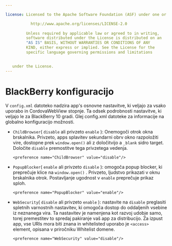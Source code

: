 ```yaml
---

license: Licensed to the Apache Software Foundation (ASF) under one or more contributor license agreements. See the NOTICE file distributed with this work for additional information regarding copyright ownership. The ASF licenses this file to you under the Apache License, Version 2.0 (the "License"); you may not use this file except in compliance with the License. You may obtain a copy of the License at

           http://www.apache.org/licenses/LICENSE-2.0
    
         Unless required by applicable law or agreed to in writing,
         software distributed under the License is distributed on an
         "AS IS" BASIS, WITHOUT WARRANTIES OR CONDITIONS OF ANY
         KIND, either express or implied. See the License for the
         specific language governing permissions and limitations
    

   under the License.
---
```


# BlackBerry konfiguracijo

V `config.xml` datoteko nadzira app's osnovne nastavitve, ki veljajo za vsako uporabo in CordovaWebView stopnje. Ta odsek podrobnosti nastavitve, ki veljajo le za BlackBerry 10 gradi. Glej config.xml datoteke za informacije na globalno konfiguracijo možnosti.

*   `ChildBrowser`( `disable` ali privzeto `enable` ): Onemogoči otrok okna brskalnika. Privzeto, apps splavitev sekundarni obrv okno razpoložiti vire, dostopne prek `window.open()` ali z določitvijo a `_blank` sidro target. Določite `disable` premostitve tega privzetega vedenja.
    
        <preference name="ChildBrowser" value="disable"/>
        

*   `PopupBlocker`( `enable` ali privzeto `disable` ): omogoča popup blocker, ki preprečuje klice na `window.open()` . Privzeto, ljudstvo prikazati v oknu brskalnika otrok. Postavljanje ugodnost v `enable` preprečuje prikaz sploh.
    
        <preference name="PopupBlocker" value="enable"/>
        

*   `WebSecurity`( `disable` ali privzeto `enable` ): nastavite na `disable` preglasiti spletnih varnostnih nastavitev, ki omogoča dostop do oddaljenih vsebine iz neznanega vira. Ta nastavitev je namenjena kot razvoj udobje samo, torej premestitev to spredaj pakiranje vaš app za distribucijo. Za izpust app, vse URIs mora biti znana in whitelisted uporabo je `<access>` element, opisana v priročniku Whitelist domene.
    
        <preference name="WebSecurity" value="disable"/>